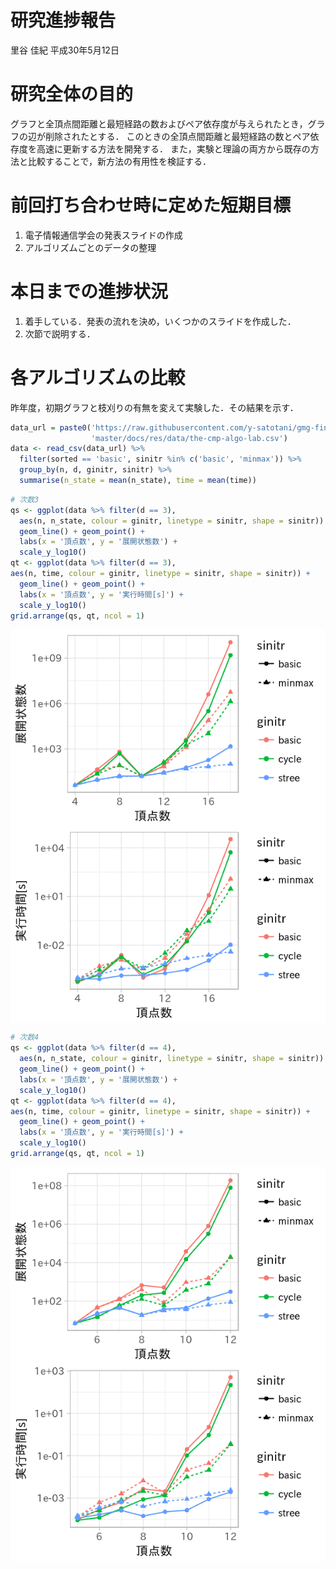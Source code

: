 研究進捗報告
================
里谷 佳紀
平成30年5月12日

# 研究全体の目的

グラフと全頂点間距離と最短経路の数およびペア依存度が与えられたとき，グラフの辺が削除されたとする．
このときの全頂点間距離と最短経路の数とペア依存度を高速に更新する方法を開発する．
また，実験と理論の両方から既存の方法と比較することで，新方法の有用性を検証する．

# 前回打ち合わせ時に定めた短期目標

1.  電子情報通信学会の発表スライドの作成
2.  アルゴリズムごとのデータの整理

# 本日までの進捗状況

1.  着手している．発表の流れを決め，いくつかのスライドを作成した．
2.  次節で説明する．

# 各アルゴリズムの比較

昨年度，初期グラフと枝刈りの有無を変えて実験した．その結果を示す．

``` r
data_url = paste0('https://raw.githubusercontent.com/y-satotani/gmg-finder/',
                  'master/docs/res/data/the-cmp-algo-lab.csv')
data <- read_csv(data_url) %>%
  filter(sorted == 'basic', sinitr %in% c('basic', 'minmax')) %>%
  group_by(n, d, ginitr, sinitr) %>%
  summarise(n_state = mean(n_state), time = mean(time))
```

``` r
# 次数3
qs <- ggplot(data %>% filter(d == 3),
  aes(n, n_state, colour = ginitr, linetype = sinitr, shape = sinitr)) +
  geom_line() + geom_point() +
  labs(x = '頂点数', y = '展開状態数') +
  scale_y_log10()
qt <- ggplot(data %>% filter(d == 3),
aes(n, time, colour = ginitr, linetype = sinitr, shape = sinitr)) +
  geom_line() + geom_point() +
  labs(x = '頂点数', y = '実行時間[s]') +
  scale_y_log10()
grid.arrange(qs, qt, ncol = 1)
```

<img src="week05_files/figure-gfm/fig1-1.png" style="display: block; margin: auto;" />

``` r
# 次数4
qs <- ggplot(data %>% filter(d == 4),
  aes(n, n_state, colour = ginitr, linetype = sinitr, shape = sinitr)) +
  geom_line() + geom_point() +
  labs(x = '頂点数', y = '展開状態数') +
  scale_y_log10()
qt <- ggplot(data %>% filter(d == 4),
aes(n, time, colour = ginitr, linetype = sinitr, shape = sinitr)) +
  geom_line() + geom_point() +
  labs(x = '頂点数', y = '実行時間[s]') +
  scale_y_log10()
grid.arrange(qs, qt, ncol = 1)
```

<img src="week05_files/figure-gfm/fig2-1.png" style="display: block; margin: auto;" />
